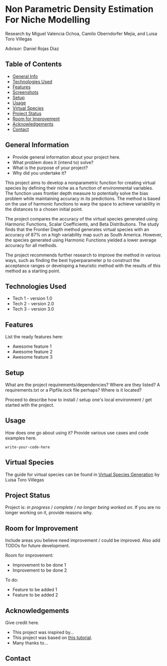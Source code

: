 # Non Parametric Density Estimation For Niche Modelling
Research by Miguel Valencia Ochoa, Camilo Oberndorfer Mejia, and Luisa Toro Villegas

Advisor: Daniel Rojas Diaz

## Table of Contents
* [General Info](#general-information)
* [Technologies Used](#technologies-used)
* [Features](#features)
* [Screenshots](#screenshots)
* [Setup](#setup)
* [Usage](#usage)
* [Virtual Species](#virtual-species)
* [Project Status](#project-status)
* [Room for Improvement](#room-for-improvement)
* [Acknowledgements](#acknowledgements)
* [Contact](#contact)
<!-- * [License](#license) -->


## General Information
- Provide general information about your project here.
- What problem does it (intend to) solve?
- What is the purpose of your project?
- Why did you undertake it?
<!-- You don't have to answer all the questions - just the ones relevant to your project. -->

This project aims to develop a nonparametric function for creating virtual species by defining their niche as a function of environmental variables. The function uses frontier depth measure to potentially solve the bias problem while maintaining accuracy in its predictions. The method is based on the use of harmonic functions to warp the space to achieve variability in the distances to a chosen initial point.

The project compares the accuracy of the virtual species generated using Harmonic Functions, Scalar Coefficients, and Beta Distributions. The study finds that the Frontier Depth method generates virtual species with an accuracy of 87% on a high variability map such as South America. However, the species generated using Harmonic Functions yielded a lower average accuracy for all methods.

The project recommends further research to improve the method in various ways, such as finding the best hyperparameter p to construct the acceptance ranges or developing a heuristic method with the results of this method as a starting point.

## Technologies Used
- Tech 1 - version 1.0
- Tech 2 - version 2.0
- Tech 3 - version 3.0


## Features
List the ready features here:
- Awesome feature 1
- Awesome feature 2
- Awesome feature 3


## Setup
What are the project requirements/dependencies? Where are they listed? A requirements.txt or a Pipfile.lock file perhaps? Where is it located?

Proceed to describe how to install / setup one's local environment / get started with the project.


## Usage
How does one go about using it?
Provide various use cases and code examples here.

`write-your-code-here`

## Virtual Species
The guide for virtual species can be found in [Virtual Species Generation](https://github.com/ltorov/VirtualSpeciesGeneration) by Luisa Toro Villegas

## Project Status
Project is: _in progress_ / _complete_ / _no longer being worked on_. If you are no longer working on it, provide reasons why.


## Room for Improvement
Include areas you believe need improvement / could be improved. Also add TODOs for future development.

Room for improvement:
- Improvement to be done 1
- Improvement to be done 2

To do:
- Feature to be added 1
- Feature to be added 2


## Acknowledgements
Give credit here.
- This project was inspired by...
- This project was based on [this tutorial](https://www.example.com).
- Many thanks to...


## Contact



<!-- Optional -->
<!-- ## License -->
<!-- This project is open source and available under the [... License](). -->

<!-- You don't have to include all sections - just the one's relevant to your project -->

